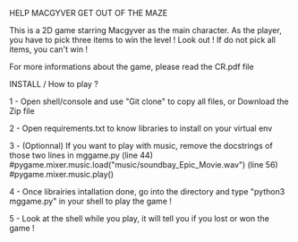 HELP MACGYVER GET OUT OF THE MAZE

This is a 2D game starring Macgyver as the main character. 
As the player, you have to pick three items to win the level ! 
Look out ! If do not pick all items, you can't win ! 

For more informations about the game, please read the CR.pdf file

INSTALL / How to play ?

1 - Open shell/console and use "Git clone" to copy all files, or Download the Zip file

2 - Open requirements.txt to know libraries to install on your virtual env

3 - (Optionnal) If you want to play with music, remove the docstrings of those two lines in mggame.py
            (line 44)  #pygame.mixer.music.load("music/soundbay_Epic_Movie.wav")
            (line 56)  #pygame.mixer.music.play()
            
4 - Once librairies intallation done, go into the directory and type "python3 mggame.py" in your shell to play the game !

5 - Look at the shell while you play, it will tell you if you lost or won the game !
